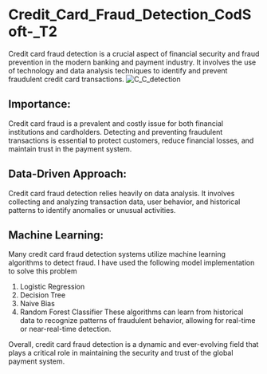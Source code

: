 # Credit_Card_Fraud_Detection_CodSoft-_T2

Credit card fraud detection is a crucial aspect of financial security and fraud prevention 
in the modern banking and payment industry. It involves the use of technology and data analysis 
techniques to identify and prevent fraudulent credit card transactions.
![C_C_detection](https://github.com/FaizaAli-DS/Credit_Card_Fraud_Detection_CodSoft-_T2/assets/137332502/7e36d300-0e1b-4d0c-ad74-e59b64ecf212)

## Importance: 
Credit card fraud is a prevalent and costly issue for both financial institutions and cardholders. Detecting and preventing fraudulent transactions is essential to protect customers, reduce financial losses, and maintain trust in the payment system.

## Data-Driven Approach: 
Credit card fraud detection relies heavily on data analysis. It involves collecting and analyzing transaction data, user behavior, and historical patterns to identify anomalies or unusual activities.

## Machine Learning: 
Many credit card fraud detection systems utilize machine learning algorithms to detect fraud.
I have used the following model implementation to solve this problem
1. Logistic Regression
2. Decision Tree
3. Naive Bias
4. Random Forest Classifier
These algorithms can learn from historical data to recognize patterns of fraudulent behavior, allowing for real-time or near-real-time detection.

Overall, credit card fraud detection is a dynamic and ever-evolving field that plays a critical role in maintaining the security and trust of the global payment system.
